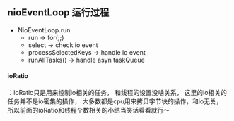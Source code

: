 ## nioEventLoop 运行过程
- NioEventLoop.run
  - run -> for(;;)
  - select -> check io event
  - processSelectedKeys -> handle io event
  - runAllTasks() -> handle asyn taskQueue
  
  
####  ioRatio
：ioRatio只是用来控制io相关的任务，
和线程的设置没啥关系，
这里的io相关的任务并不是io密集的操作，
大多数都是cpu用来拷贝字节块的操作，和io无关，
所以前面的ioRatio和线程个数相关的小结当笑话看看就行～
